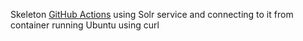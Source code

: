 Skeleton [GitHub Actions](https://code-maven.com/github-actions) using Solr service and connecting to it from container running Ubuntu using curl
